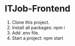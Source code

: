 # ITJob-Frontend

1. Clone this project.
2. Install all packages: npm i
3. Add .env file.
4. Start a project: npm start
